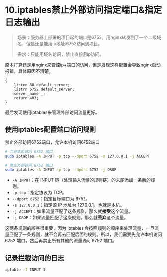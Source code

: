 # 10.iptables禁止外部访问指定端口&指定日志输出

> 场景：服务器上部署的项目起的端口是6752，用nginx转发到了一个二级域名，但是还是能用ip地址:6752访问到项目。
>
> 需求：只能用域名访问，禁止直接用ip访问。

原本打算还是用nginx来管控ip+端口的访问，但是发现这样配置会导致nginx启动报错，具体原因不清楚。

```nginx
{
	listen 80 default_server;
	listrn 6752 default_server;
	server_name _;
	return 403;
}
```

最后发现使用iptables来管理外部访问流量更好。

## 使用iptables配置端口访问规则

禁止外部访问6752端口，允许本机访问6752端口

```sh
# 允许本机访问 6752 端口
sudo iptables -A INPUT -p tcp --dport 6752 -s 127.0.0.1 -j ACCEPT

# 禁止外部访问 6752 端口
sudo iptables -A INPUT -p tcp --dport 6752 -j DROP
```

- `-A INPUT`：在 INPUT 链（处理输入流量的规则链）的末尾添加一条新的规则。
- `-p tcp`：指定协议为 TCP。
- `--dport 6752`：指定目标端口为 6752。
- `-s 127.0.0.1`：指定源 IP 地址为 127.0.0.1，也就是本机。
- `-j ACCEPT`：如果流量匹配了这条规则，那么就**接受**这个流量。
- `-j DROP`：如果流量匹配了这条规则，那么就**丢弃**这个流量。

这两条规则的顺序很重要，因为 iptables 会按照规则的顺序来处理流量，一旦流量匹配了一条规则，就不会再去匹配后面的规则。所以，我们需要先允许本机访问 6752 端口，然后再禁止所有其他的流量访问 6752 端口。

## 记录拦截访问的日志

```sh
iptable -I INPUT 1
```

